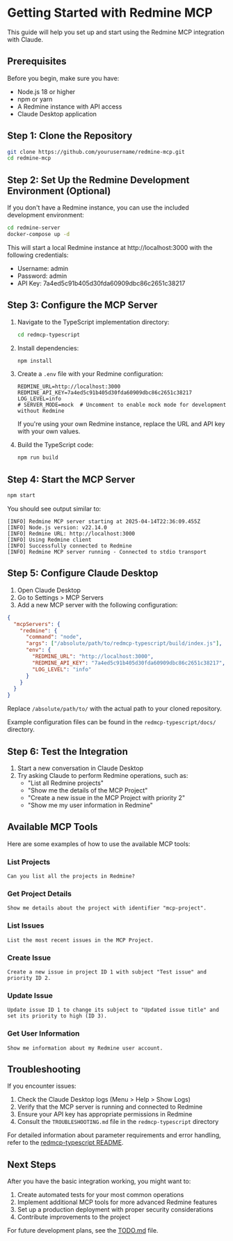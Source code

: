 # Getting Started with Redmine MCP

This guide will help you set up and start using the Redmine MCP integration with Claude.

## Prerequisites

Before you begin, make sure you have:

- Node.js 18 or higher
- npm or yarn
- A Redmine instance with API access
- Claude Desktop application

## Step 1: Clone the Repository

```bash
git clone https://github.com/yourusername/redmine-mcp.git
cd redmine-mcp
```

## Step 2: Set Up the Redmine Development Environment (Optional)

If you don't have a Redmine instance, you can use the included development environment:

```bash
cd redmine-server
docker-compose up -d
```

This will start a local Redmine instance at http://localhost:3000 with the following credentials:
- Username: admin
- Password: admin
- API Key: 7a4ed5c91b405d30fda60909dbc86c2651c38217

## Step 3: Configure the MCP Server

1. Navigate to the TypeScript implementation directory:
   ```bash
   cd redmcp-typescript
   ```

2. Install dependencies:
   ```bash
   npm install
   ```

3. Create a `.env` file with your Redmine configuration:
   ```
   REDMINE_URL=http://localhost:3000
   REDMINE_API_KEY=7a4ed5c91b405d30fda60909dbc86c2651c38217
   LOG_LEVEL=info
   # SERVER_MODE=mock  # Uncomment to enable mock mode for development without Redmine
   ```

   If you're using your own Redmine instance, replace the URL and API key with your own values.

4. Build the TypeScript code:
   ```bash
   npm run build
   ```

## Step 4: Start the MCP Server

```bash
npm start
```

You should see output similar to:
```
[INFO] Redmine MCP server starting at 2025-04-14T22:36:09.455Z
[INFO] Node.js version: v22.14.0
[INFO] Redmine URL: http://localhost:3000
[INFO] Using Redmine client
[INFO] Successfully connected to Redmine
[INFO] Redmine MCP server running - Connected to stdio transport
```

## Step 5: Configure Claude Desktop

1. Open Claude Desktop
2. Go to Settings > MCP Servers
3. Add a new MCP server with the following configuration:

```json
{
  "mcpServers": {
    "redmine": {
      "command": "node",
      "args": ["/absolute/path/to/redmcp-typescript/build/index.js"],
      "env": {
        "REDMINE_URL": "http://localhost:3000",
        "REDMINE_API_KEY": "7a4ed5c91b405d30fda60909dbc86c2651c38217",
        "LOG_LEVEL": "info"
      }
    }
  }
}
```

Replace `/absolute/path/to/` with the actual path to your cloned repository.

Example configuration files can be found in the `redmcp-typescript/docs/` directory.

## Step 6: Test the Integration

1. Start a new conversation in Claude Desktop
2. Try asking Claude to perform Redmine operations, such as:
   - "List all Redmine projects"
   - "Show me the details of the MCP Project"
   - "Create a new issue in the MCP Project with priority 2"
   - "Show me my user information in Redmine"

## Available MCP Tools

Here are some examples of how to use the available MCP tools:

### List Projects
```
Can you list all the projects in Redmine?
```

### Get Project Details
```
Show me details about the project with identifier "mcp-project".
```

### List Issues
```
List the most recent issues in the MCP Project.
```

### Create Issue
```
Create a new issue in project ID 1 with subject "Test issue" and priority ID 2.
```

### Update Issue
```
Update issue ID 1 to change its subject to "Updated issue title" and set its priority to high (ID 3).
```

### Get User Information
```
Show me information about my Redmine user account.
```

## Troubleshooting

If you encounter issues:

1. Check the Claude Desktop logs (Menu > Help > Show Logs)
2. Verify that the MCP server is running and connected to Redmine
3. Ensure your API key has appropriate permissions in Redmine
4. Consult the `TROUBLESHOOTING.md` file in the `redmcp-typescript` directory

For detailed information about parameter requirements and error handling, refer to the [redmcp-typescript README](./redmcp-typescript/README.md).

## Next Steps

After you have the basic integration working, you might want to:

1. Create automated tests for your most common operations
2. Implement additional MCP tools for more advanced Redmine features
3. Set up a production deployment with proper security considerations
4. Contribute improvements to the project

For future development plans, see the [TODO.md](./redmcp-typescript/TODO.md) file.
